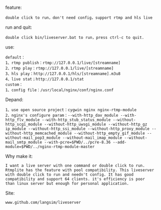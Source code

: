feature:

	double click to run，don't need config，support rtmp and hls live

	
run and quit:

	double click bin/liveserver.bat to run，press ctrl-c to quit.
	
	
use:
	
	default：
	1、rtmp publish：rtmp://127.0.0.1/live/[streamname]
	2、rtmp play：rtmp://127.0.0.1/live/[streamname]
	3、hls play：http://127.0.0.1/hls/[streamname].m3u8
	4、live stat；http://127.0.0.1/stat
	custom：
	1、config file：/usr/local/nginx/conf/nginx.conf

	
Depand:
	
	1、use open source project：cygwin nginx nginx-rtmp-module
	2、nginx's configure param：--with-http_dav_module --with-http_flv_module --with-http_stub_status_module --without-http_scgi_module --without-http_uwsgi_module --without-http_gz ip_module --without-http_ssi_module --without-http_proxy_module --without-http_memcached_module --without-http_empty_gif_module --without-mail_pop3_module --without-mail_imap_module --without-mail_smtp_module --with-pcre=$PWD/../pcre-8.36 --add-module=$PWD/../nginx-rtmp-module-master


Why make it:

    I want a live server with one command or double click to run. 
    Rtmplite has the feature with pool compatibility. This liveserver
    with double click to run and needn't config. It has good 
    compatibility and support 64 clients. it's efficiency is poor 
    than linux server but enough for personal application.


Site:
	
	www.github.com/langsim/liveserver
